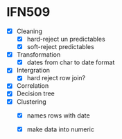 # IFN509
- [x] Cleaning
  - [x] hard-reject un predictables
  - [x] soft-reject predictables
- [x] Transformation
  - [x] dates from char to date format
- [x] Intergration
  - [x] hard reject row join?
- [x] Correlation
- [x] Decision tree
- [x] Clustering
  - [x] names rows with date
  - [x] make data into numeric
  

